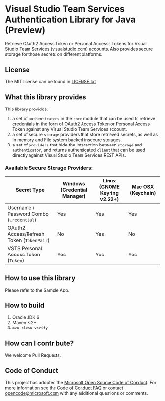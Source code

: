 # Visual Studio Team Services Authentication Library for Java (Preview)
Retrieve OAuth2 Access Token or Personal Accesss Tokens for Visual Studio Team Services (visualstudio.com) accounts.  Also provides secure storage for those secrets on different platforms.

License
-------
The MIT license can be found in [LICENSE.txt](LICENSE.txt)

What this library provides
--------------------------
This library provides:
1. a set of `authenticators` in the `core` module that can be used to retrieve credentials in the form of OAuth2 Access Token or Personal Access Token against any Visual Studio Team Services account.  
1. a set of secure `storage` providers that store retrieved secrets, as well as In memory and File system backed insecure storages.   
1. a set of `providers` that hide the interaction between `storage` and `authenticator`, and returns authenticated `client` that can be used directly against Visual Studio Team Services REST APIs.

### Available Secure Storage Providers:

| Secret Type | Windows (Credential Manager) | Linux (GNOME Keyring v2.22+)  | Mac OSX (Keychain)|
|--------------------------|------------------------|-------------------------|-------------------------|
| Username / Password Combo (`Credential`) | Yes | Yes | Yes |
| OAuth2 Access/Refresh Token (`TokenPair`) | No | Yes | No | 
| VSTS Personal Access Token (`Token`) | Yes | Yes | Yes |


How to use this library
-----------------------
Please refer to the [Sample App](sample/src/main/java/com/microsoft/alm/auth/sample/App.java).


How to build
------------
1. Oracle JDK 6
1. Maven 3.2+
1. `mvn clean verify`


How can I contribute?
---------------------
We welcome Pull Requests.


Code of Conduct
---------------
This project has adopted the [Microsoft Open Source Code of Conduct](https://opensource.microsoft.com/codeofconduct/). For more information see the [Code of Conduct FAQ](https://opensource.microsoft.com/codeofconduct/faq/) or contact [opencode@microsoft.com](mailto:opencode@microsoft.com) with any additional questions or comments.

